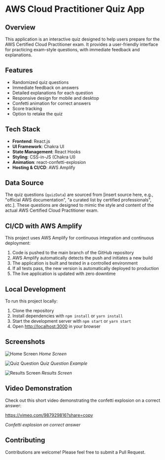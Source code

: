# AWS Cloud Practitioner Quiz App

## Overview

This application is an interactive quiz designed to help users prepare for the AWS Certified Cloud Practitioner exam. It provides a user-friendly interface for practicing exam-style questions, with immediate feedback and explanations.

## Features

- Randomized quiz questions
- Immediate feedback on answers
- Detailed explanations for each question
- Responsive design for mobile and desktop
- Confetti animation for correct answers
- Score tracking
- Option to retake the quiz

## Tech Stack

- **Frontend**: React.js
- **UI Framework**: Chakra UI
- **State Management**: React Hooks
- **Styling**: CSS-in-JS (Chakra UI)
- **Animation**: react-confetti-explosion
- **Hosting & CI/CD**: AWS Amplify

## Data Source

The quiz questions (`quizData`) are sourced from [insert source here, e.g., "official AWS documentation", "a curated list by certified professionals", etc.]. These questions are designed to mimic the style and content of the actual AWS Certified Cloud Practitioner exam.

## CI/CD with AWS Amplify

This project uses AWS Amplify for continuous integration and continuous deployment:

1. Code is pushed to the main branch of the GitHub repository
2. AWS Amplify automatically detects the push and initiates a new build
3. The application is built and tested in a controlled environment
4. If all tests pass, the new version is automatically deployed to production
5. The live application is updated with zero downtime

## Local Development

To run this project locally:

1. Clone the repository
2. Install dependencies with `npm install` or `yarn install`
3. Start the development server with `npm start` or `yarn start`
4. Open [http://localhost:3000](http://localhost:3000) in your browser

## Screenshots

![Home Screen](https://i.postimg.cc/5NXQPcMH/home-screen.png)
*Home Screen*

![Quiz Question](https://i.postimg.cc/rwW0kSsM/quiz-question.png)
*Quiz Question Example*

![Results Screen](https://i.postimg.cc/Pr0p96tS/results-screen.png)
*Results Screen*

## Video Demonstration

Check out this short video demonstrating the confetti explosion on a correct answer:

https://vimeo.com/987929816?share=copy

*Confetti explosion on correct answer*

## Contributing

Contributions are welcome! Please feel free to submit a Pull Request.